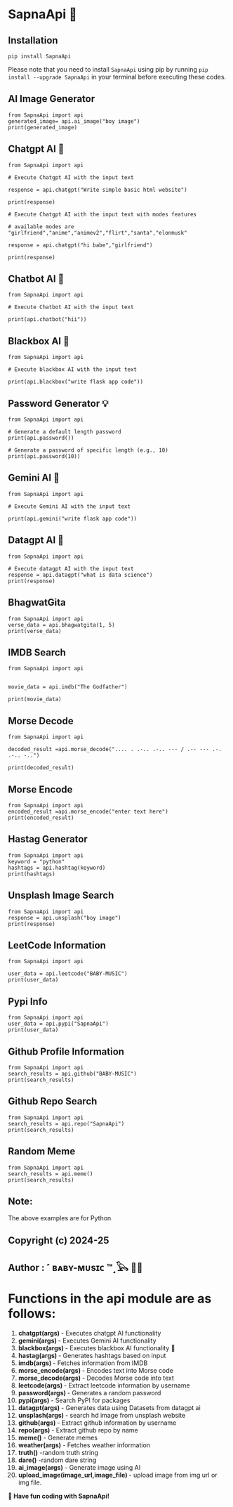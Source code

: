 # SapnaApi 🚀

## Installation

```
pip install SapnaApi
```

Please note that you need to install `SapnaApi` using pip by running `pip install --upgrade SapnaApi` in your terminal before executing these codes.

## AI Image Generator

```
from SapnaApi import api
generated_image= api.ai_image("boy image")
print(generated_image)
```

## Chatgpt AI 🤖

```
from SapnaApi import api

# Execute Chatgpt AI with the input text

response = api.chatgpt("Write simple basic html website")

print(response)

# Execute Chatgpt AI with the input text with modes features

# available modes are "girlfriend","anime","animev2","flirt","santa","elonmusk"

response = api.chatgpt("hi babe","girlfriend")

print(response)

```

## Chatbot AI 🤖

```
from SapnaApi import api

# Execute Chatbot AI with the input text

print(api.chatbot("hii"))
```

## Blackbox AI 🤖

```
from SapnaApi import api

# Execute blackbox AI with the input text

print(api.blackbox("write flask app code"))
```

## Password Generator 💡

```
from SapnaApi import api

# Generate a default length password
print(api.password())

# Generate a password of specific length (e.g., 10)
print(api.password(10))
```

## Gemini AI 🤖

```
from SapnaApi import api

# Execute Gemini AI with the input text

print(api.gemini("write flask app code"))
```

## Datagpt AI 🤖

```
from SapnaApi import api

# Execute datagpt AI with the input text
response = api.datagpt("what is data science")
print(response)
```

## BhagwatGita

```
from SapnaApi import api
verse_data = api.bhagwatgita(1, 5)
print(verse_data)
```

## IMDB Search

```
from SapnaApi import api


movie_data = api.imdb("The Godfather")

print(movie_data)
```

## Morse Decode

```
from SapnaApi import api

decoded_result =api.morse_decode(".... . .-.. .-.. --- / .-- --- .-. .-.. -..")

print(decoded_result)
```

## Morse Encode

```
from SapnaApi import api
encoded_result =api.morse_encode("enter text here")
print(encoded_result)
```

## Hastag Generator

```
from SapnaApi import api
keyword = "python"
hashtags = api.hashtag(keyword)
print(hashtags)
```

## Unsplash Image Search

```
from SapnaApi import api
response = api.unsplash("boy image")
print(response)

```

## LeetCode Information

```
from SapnaApi import api

user_data = api.leetcode("BABY-MUSIC")
print(user_data)
```

## Pypi Info

```
from SapnaApi import api
user_data = api.pypi("SapnaApi")
print(user_data)
```

## Github Profile Information

```
from SapnaApi import api
search_results = api.github("BABY-MUSIC")
print(search_results)
```

## Github Repo Search

```
from SapnaApi import api
search_results = api.repo("SapnaApi")
print(search_results)
```

## Random Meme

```
from SapnaApi import api
search_results = api.meme()
print(search_results)
```

## Note:

<p> The above examples are for Python </p>

## Copyright (c) 2024-25

## Author : ˹ ʙᴀʙʏ-ᴍᴜsɪᴄ ™˼𓅂 👨‍💻

# Functions in the api module are as follows:

1. <b>chatgpt(args) </b>- Executes chatgpt AI functionality
2. <b>gemini(args) </b>- Executes Gemini AI functionality
3. <b>blackbox(args) </b>- Executes blackbox AI functionality 🔮
4. <b>hastag(args) </b>- Generates hashtags based on input
5. <b>imdb(args) </b>- Fetches information from IMDB
6. <b>morse_encode(args) </b>- Encodes text into Morse code
7. <b>morse_decode(args) </b>- Decodes Morse code into text
8. <b>leetcode(args) </b>- Extract leetcode information by username
9. <b>password(args) </b>- Generates a random password
10. <b>pypi(args) </b>- Search PyPI for packages
11. <b>datagpt(args) </b>- Generates data using Datasets from datagpt ai
12. <b>unsplash(args) </b>- search hd image from unsplash website
13. <b>github(args) </b> - Extract github information by username
14. <b>repo(args) </b> - Extract github repo by name
15. <b> meme()</b> - Generate memes
16. <b> weather(args)</b> - Fetches weather information
17. <b> truth()</b> -random truth string
18. <b>dare()</b> -random dare string
19. <b> ai_image(args)</b> - Generate image using AI
20. <b> upload_image(image_url,image_file) </b> - upload image from img url or img file.

<b>🔗 Have fun coding with SapnaApi! </b>

